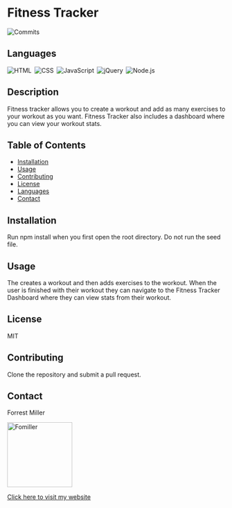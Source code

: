 
# Fitness Tracker
![Commits](https://img.shields.io/github/last-commit/Fomiller/Fitness-Tracker)  
## Languages
![HTML](https://img.shields.io/badge/language-HTML-blue)&ensp;![CSS](https://img.shields.io/badge/language-CSS-blue)&ensp;![JavaScript](https://img.shields.io/badge/language-JavaScript-blue)&ensp;![jQuery](https://img.shields.io/badge/language-jQuery-brightgreen)&ensp;![Node.js](https://img.shields.io/badge/language-Node.js-brightgreen)&ensp;
## Description
Fitness tracker allows you to create a workout and add as many exercises to your workout as you want. Fitness Tracker also includes a dashboard where you can view your workout stats.

## Table of Contents
* [Installation](#Installation)
* [Usage](#Usage)
* [Contributing](#Contributing)
* [License](#License)
* [Languages](#Languages)
* [Contact](#Contact)

## Installation
Run npm install when you first open the root directory. Do not run the seed file.

## Usage
The creates a workout and then adds exercises to the workout. When the user is finished with their workout they can navigate to the Fitness Tracker Dashboard where they can view stats from their workout.

## License
MIT

## Contributing
Clone the repository and submit a pull request.

## Contact
Forrest Miller

<img src="https://avatars1.githubusercontent.com/u/36345389?v=4" alt="Fomiller" width="150" height="150" />


[Click here to visit my website](http://www.forrestmillerdesign.com/)
